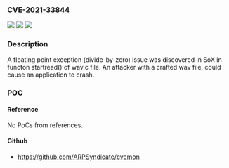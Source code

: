 ### [CVE-2021-33844](https://cve.mitre.org/cgi-bin/cvename.cgi?name=CVE-2021-33844)
![](https://img.shields.io/static/v1?label=Product&message=SoX%20(Sound%20eXchange)&color=blue)
![](https://img.shields.io/static/v1?label=Version&message=Not%20Known%20&color=brightgreen)
![](https://img.shields.io/static/v1?label=Vulnerability&message=CWE-369%20-%20Divide%20By%20Zero&color=brightgreen)

### Description

A floating point exception (divide-by-zero) issue was discovered in SoX in functon startread() of wav.c file. An attacker with a crafted wav file, could cause an application to crash.

### POC

#### Reference
No PoCs from references.

#### Github
- https://github.com/ARPSyndicate/cvemon

